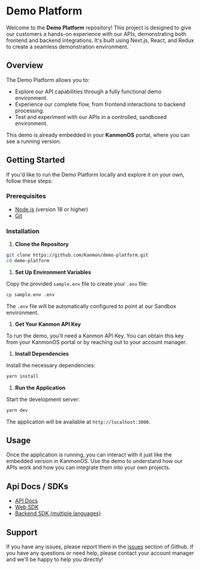 # Demo Platform

Welcome to the **Demo Platform** repository! This project is designed to give our customers a hands-on experience with our APIs, demonstrating both frontend and backend integrations. It's built using Next.js, React, and Redux to create a seamless demonstration environment.

## Overview

The Demo Platform allows you to:

- Explore our API capabilities through a fully functional demo environment.
- Experience our complete flow, from frontend interactions to backend processing.
- Test and experiment with our APIs in a controlled, sandboxed environment.

This demo is already embedded in your **KanmonOS** portal, where you can see a running version.

## Getting Started

If you'd like to run the Demo Platform locally and explore it on your own, follow these steps:

### Prerequisites

- [Node.js](https://nodejs.org/) (version 18 or higher)
- [Git](https://git-scm.com/)

### Installation

1. **Clone the Repository**

```bash
git clone https://github.com/Kanmon/demo-platform.git
cd demo-platform
```

1. **Set Up Environment Variables**

Copy the provided `sample.env` file to create your `.env` file:

```bash
cp sample.env .env
```

The `.env` file will be automatically configured to point at our Sandbox environment.

1. **Get Your Kanmon API Key**

To run the demo, you'll need a Kanmon API Key. You can obtain this key from your KanmonOS portal or by reaching out to your account manager.

1. **Install Dependencies**

Install the necessary dependencies:

```bash
yarn install
```

1. **Run the Application**

Start the development server:

```bash
yarn dev
```

The application will be available at `http://localhost:3000`.

## Usage

Once the application is running, you can interact with it just like the embedded version in KanmonOS. Use the demo to understand how our APIs work and how you can integrate them into your own projects.

## Api Docs / SDKs

- [API Docs](https://kanmon.dev)
- [Web SDK](https://www.npmjs.com/package/@kanmon/web-sdk)
- [Backend SDK (multiple languages)](https://github.com/Kanmon/sdk)

## Support

If you have any issues, please report them in the [issues](https://github.com/Kanmon/sdk/issues) section of Github. If you have any questions or need help, please contact your account manager and we'll be happy to help you directly!
